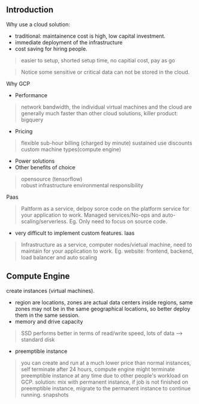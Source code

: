 ## Introduction

Why use a cloud solution:
- traditional: maintainence cost is high, low capital investment.
- immediate deployment of the infrastructure 
- cost saving for hiring people.
> easier to setup, shorted setup time, no capitial cost, pay as go

> Notice some sensitive or critical data can not be stored in the cloud.


Why GCP
- Performance 
> network bandwidth, the individual virtual machines and the cloud are generally much faster than other cloud solutions, killer product: bigquery
- Pricing
> flexible sub-hour billing (charged by minute)
> sustained use discounts
> custom machine types(compute engine)
- Power solutions 
- Other benefits of choice
> opensource (tensorflow)  
> robust infrastructure
> environmental responsibility

Paas
> Paltform as a service, delpoy sorce code on the platform service for your application to work. 
> Managed services/No-ops and auto-scaling/serverless.
> Eg. Only need to focus on source code.
- very difficult to implement custom features.
Iaas
> Infrastructure as a service, computer nodes/vietual machine, need to maintain for your application to work.
> Eg. website: frontend, backend, load balancer and auto scaling 

## Compute Engine
create instances (virtual machines).

- region are locations, zones are actual data centers inside regions, same zones may not be in the same geographical locations, so better deploy them in the same session.
- memory and drive capacity
> SSD performs better in terms of read/write speed, lots of data --> standard disk
- preemptible instance
> you can create and run at a much lower price than normal instances, self terminate after 24 hours, compute engine might terminate preemptible instance at any time due to other people's workload on GCP.
> solution: mix with permanent instance, if job is not finished on preemptible instance, migrate to the permanent instance to continue running.
> snapshots 